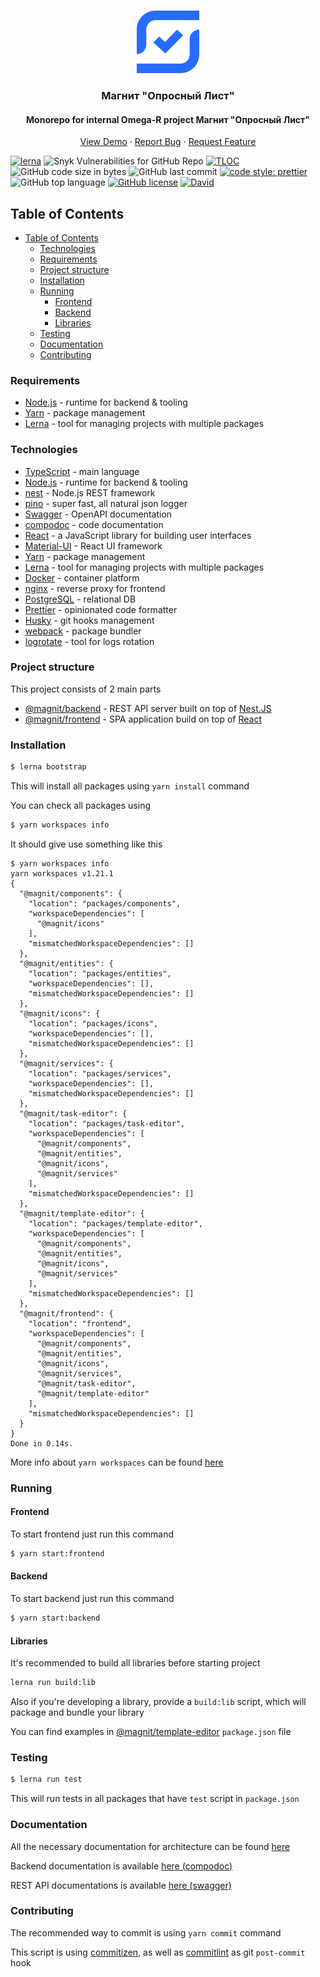 <br />
<p align="center">
  <a href="https://github.com/DavidArutiunian/magnit">
    <img src="frontend/src/assets/logo.png" alt="Logo" width="100" height="100">
  </a>

  <h3 align="center">Магнит "Опросный Лист"</h3>

  <h4 align="center">Monorepo for internal Omega-R project Магнит "Опросный Лист"</h4>

  <p align="center">
    <a href="http://magnit-omega-r.herokuapp.com/">View Demo</a>
    ·
    <a href="https://github.com/DavidArutiunian/magnit/issues">Report Bug</a>
    ·
    <a href="https://github.com/DavidArutiunian/magnit/issues">Request Feature</a>
  </p>
</p>

[![lerna](https://img.shields.io/badge/maintained%20with-lerna-cc00ff.svg)](https://lerna.js.org/)
![Snyk Vulnerabilities for GitHub Repo](https://img.shields.io/snyk/vulnerabilities/github/DavidArutiunian/magnit.svg)
[![TLOC](https://tokei.rs/b1/github/DavidArutiunian/magnit)](https://github.com/DavidArutiunian/magnit)
![GitHub code size in bytes](https://img.shields.io/github/languages/code-size/DavidArutiunian/magnit.svg)
![GitHub last commit](https://img.shields.io/github/last-commit/DavidArutiunian/magnit.svg)
[![code style: prettier](https://img.shields.io/badge/code_style-prettier-ff69b4.svg?style=flat)](https://github.com/prettier/prettier)
![GitHub top language](https://img.shields.io/github/languages/top/DavidArutiunian/magnit.svg)
[![GitHub license](https://img.shields.io/github/license/DavidArutiunian/magnit.svg)](https://github.com/DavidArutiunian/magnit/blob/master/LICENSE)
[![David](https://img.shields.io/david/DavidArutiunian/magnit.svg)](https://github.com/DavidArutiunian/magnit)

## Table of Contents

-   [Table of Contents](#Table-of-Contents)
    -   [Technologies](#Technologies)
    -   [Requirements](#Requirements)
    -   [Project structure](#Project-structure)
    -   [Installation](#Installation)
    -   [Running](#Running)
        -   [Frontend](#Frontend)
        -   [Backend](#Backend)
        -   [Libraries](#Libraries)
    -   [Testing](#Testing)
    -   [Documentation](#Documentation)
    -   [Contributing](#Contributing)

### Requirements

-   [Node.js](https://nodejs.org/en/) - runtime for backend & tooling
-   [Yarn](https://yarnpkg.com/lang/en/) - package management
-   [Lerna](https://github.com/lerna/lerna) - tool for managing projects with multiple packages

### Technologies

-   [TypeScript](https://www.typescriptlang.org/) - main language
-   [Node.js](https://nodejs.org/en/) - runtime for backend & tooling
-   [nest](https://nestjs.com/) - Node.js REST framework
-   [pino](http://getpino.io/) - super fast, all natural json logger
-   [Swagger](https://swagger.io/) - OpenAPI documentation
-   [compodoc](https://compodoc.app/) - code documentation
-   [React](https://reactjs.org/) - a JavaScript library for building user interfaces
-   [Material-UI](https://material-ui.com) - React UI framework
-   [Yarn](https://yarnpkg.com/lang/en/) - package management
-   [Lerna](https://github.com/lerna/lerna) - tool for managing projects with multiple packages
-   [Docker](https://www.docker.com/) - container platform
-   [nginx](https://nginx.org) - reverse proxy for frontend
-   [PostgreSQL](https://www.postgresql.org/) - relational DB
-   [Prettier](https://prettier.io/) - opinionated code formatter
-   [Husky](https://github.com/typicode/husky) - git hooks management
-   [webpack](https://webpack.js.org/) - package bundler
-   [logrotate](https://github.com/logrotate/logrotate) - tool for logs rotation

### Project structure

This project consists of 2 main parts

-   [@magnit/backend](./packages/backend) - REST API server built on top of [Nest.JS](https://nestjs.com/)
-   [@magnit/frontend](./packages/frontend) - SPA application build on top of [React](https://reactjs.org/)

### Installation

```bash
$ lerna bootstrap
```

This will install all packages using `yarn install` command

You can check all packages using

```bash
$ yarn workspaces info
```

It should give use something like this

```
$ yarn workspaces info
yarn workspaces v1.21.1
{
  "@magnit/components": {
    "location": "packages/components",
    "workspaceDependencies": [
      "@magnit/icons"
    ],
    "mismatchedWorkspaceDependencies": []
  },
  "@magnit/entities": {
    "location": "packages/entities",
    "workspaceDependencies": [],
    "mismatchedWorkspaceDependencies": []
  },
  "@magnit/icons": {
    "location": "packages/icons",
    "workspaceDependencies": [],
    "mismatchedWorkspaceDependencies": []
  },
  "@magnit/services": {
    "location": "packages/services",
    "workspaceDependencies": [],
    "mismatchedWorkspaceDependencies": []
  },
  "@magnit/task-editor": {
    "location": "packages/task-editor",
    "workspaceDependencies": [
      "@magnit/components",
      "@magnit/entities",
      "@magnit/icons",
      "@magnit/services"
    ],
    "mismatchedWorkspaceDependencies": []
  },
  "@magnit/template-editor": {
    "location": "packages/template-editor",
    "workspaceDependencies": [
      "@magnit/components",
      "@magnit/entities",
      "@magnit/icons",
      "@magnit/services"
    ],
    "mismatchedWorkspaceDependencies": []
  },
  "@magnit/frontend": {
    "location": "frontend",
    "workspaceDependencies": [
      "@magnit/components",
      "@magnit/entities",
      "@magnit/icons",
      "@magnit/services",
      "@magnit/task-editor",
      "@magnit/template-editor"
    ],
    "mismatchedWorkspaceDependencies": []
  }
}
Done in 0.14s.
```

More info about `yarn workspaces` can be found [here](https://yarnpkg.com/en/docs/cli/workspaces)

### Running

#### Frontend

To start frontend just run this command

```bash
$ yarn start:frontend
```

#### Backend

To start backend just run this command

```bash
$ yarn start:backend
```

#### Libraries

It's recommended to build all libraries before starting project

```bash
lerna run build:lib
```

Also if you're developing a library, provide a `build:lib` script, which will package and bundle your library

You can find examples in [@magnit/template-editor](packages/template-editor/package.json) `package.json` file

### Testing

```bash
$ lerna run test
```

This will run tests in all packages that have `test` script in `package.json`

### Documentation

All the necessary documentation for architecture can be found [here](./docs)

Backend documentation is available [here (compodoc)](http://91.144.161.208:1336/)

REST API documentations is available [here (swagger)](http://91.144.161.208:1336/api)

### Contributing

The recommended way to commit is using `yarn commit` command

This script is using [commitizen](https://github.com/commitizen/cz-cli), as well as [commitlint](https://github.com/conventional-changelog/commitlint) as git `post-commit` hook
